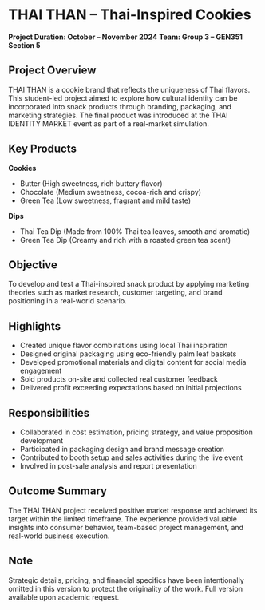 # THAI THAN – Thai-Inspired Cookies

**Project Duration: October – November 2024**
**Team: Group 3 – GEN351 Section 5**

## Project Overview  
THAI THAN is a cookie brand that reflects the uniqueness of Thai flavors. This student-led project aimed to explore how cultural identity can be incorporated into snack products through branding, packaging, and marketing strategies. The final product was introduced at the THAI IDENTITY MARKET event as part of a real-market simulation.

## Key Products  
**Cookies**  
- Butter (High sweetness, rich buttery flavor)  
- Chocolate (Medium sweetness, cocoa-rich and crispy)  
- Green Tea (Low sweetness, fragrant and mild taste)  

**Dips**  
- Thai Tea Dip (Made from 100% Thai tea leaves, smooth and aromatic)  
- Green Tea Dip (Creamy and rich with a roasted green tea scent)

## Objective  
To develop and test a Thai-inspired snack product by applying marketing theories such as market research, customer targeting, and brand positioning in a real-world scenario.

## Highlights  
- Created unique flavor combinations using local Thai inspiration  
- Designed original packaging using eco-friendly palm leaf baskets  
- Developed promotional materials and digital content for social media engagement  
- Sold products on-site and collected real customer feedback  
- Delivered profit exceeding expectations based on initial projections

## Responsibilities  
- Collaborated in cost estimation, pricing strategy, and value proposition development  
- Participated in packaging design and brand message creation  
- Contributed to booth setup and sales activities during the live event  
- Involved in post-sale analysis and report presentation

## Outcome Summary  
The THAI THAN project received positive market response and achieved its target within the limited timeframe. The experience provided valuable insights into consumer behavior, team-based project management, and real-world business execution.

## Note  
Strategic details, pricing, and financial specifics have been intentionally omitted in this version to protect the originality of the work. Full version available upon academic request.
